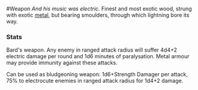 #Weapon 
*And his music was electric.*
Finest and most exotic wood, strung with exotic [metal](Inanistathine), but bearing smoulders, through which lightning bore its way. 


### Stats
Bard's weapon. Any enemy in ranged attack radius will suffer 4d4+2 electric damage per round and 1d6 minutes of paralysation.
Metal armour may provide immunity against these attacks.

Can be used as bludgeoning weapon:
1d6+Strength Damager per attack, 75% to electrocute enemies in ranged attack radius for 1d4+2 damage.
